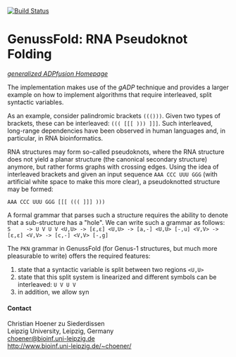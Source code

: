 [![Build Status](https://travis-ci.org/choener/GenussFold.svg?branch=master)](https://travis-ci.org/choener/GenussFold)

# GenussFold: RNA Pseudoknot Folding

[*generalized ADPfusion Homepage*](http://www.bioinf.uni-leipzig.de/Software/gADP/)

The implementation makes use of the *gADP* technique and provides a larger
example on how to implement algorithms that require interleaved, split
syntactic variables.



As an example, consider palindromic brackets `((()))`. Given two types of
brackets, these can be interleaved: `((( [[[ ))) ]]]`. Such interleaved,
long-range dependencies have been observed in human languages and, in
particular, in RNA bioinformatics.

RNA structures may form so-called pseudoknots, where the RNA structure does not
yield a planar structure (the canonical secondary structure) anymore, but
rather forms graphs with crossing edges. Using the idea of interleaved brackets
and given an input sequence `AAA CCC UUU GGG` (with artificial white space to
make this more clear), a pseudoknotted structure may be formed:

``
AAA CCC UUU GGG
[[[ ((( ]]] )))
``

A formal grammar that parses such a structure requires the ability to denote
that a sub-structure has a "hole". We can write such a grammar as follows:
``
S     -> U V U V
<U,U> -> [ε,ε]
<U,U> -> [a,-] <U,U> [-,u]
<V,V> -> [ε,ε]
<V,V> -> [c,-] <V,V> [-,g]
``

The `PKN` grammar in GenussFold (for Genus-1 structures, but much more
pleasurable to write) offers the required features:

1. state that a syntactic variable is split between two regions `<U,U>`
1. state that this split system is linearized and different symbols can be interleaved: `U V U V`
1. in addition, we allow syn



#### Contact

Christian Hoener zu Siederdissen  
Leipzig University, Leipzig, Germany  
choener@bioinf.uni-leipzig.de  
http://www.bioinf.uni-leipzig.de/~choener/  

